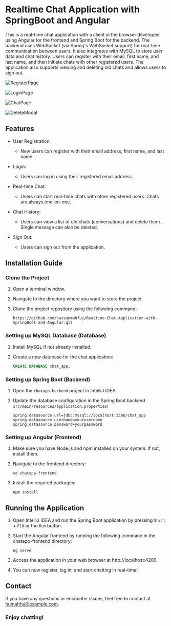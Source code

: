 # Realtime Chat Application with SpringBoot and Angular

This is a real-time chat application with a client in the browser developed using Angular for the frontend and Spring Boot for the backend. The backend uses WebSocket (via Spring's WebSocket support) for real-time communication between users. It also integrates with MySQL to store user data and chat history. Users can register with their email, first name, and last name, and then initiate chats with other registered users. The application also supports viewing and deleting old chats and allows users to sign out.

![RegisterPage](https://github.com/hassanmahfuj/Realtime-Chat-Application-with-SpringBoot-and-Angular/blob/main/RegisterPage.jpg)

![LoginPage](https://github.com/hassanmahfuj/Realtime-Chat-Application-with-SpringBoot-and-Angular/blob/main/LoginPage.jpg)

![ChatPage](https://github.com/hassanmahfuj/Realtime-Chat-Application-with-SpringBoot-and-Angular/blob/main/ChatPage.jpg)

![DeleteModal](https://github.com/hassanmahfuj/Realtime-Chat-Application-with-SpringBoot-and-Angular/blob/main/DeleteModal.jpg)

## Features

- User Registration:

  - New users can register with their email address, first name, and last name.

- Login:

  - Users can log in using their registered email address.

- Real-time Chat:

  - Users can start real-time chats with other registered users. Chats are always one-on-one.

- Chat History:

  - Users can view a list of old chats (conversations) and delete them. Single message can also be deleted.

- Sign Out:
  - Users can sign out from the application.

## Installation Guide

### Clone the Project

1. Open a terminal window.

2. Navigate to the directory where you want to store the project.

3. Clone the project repository using the following command:

   ```
   https://github.com/hassanmahfuj/Realtime-Chat-Application-with-SpringBoot-and-Angular.git
   ```

### Setting up MySQL Database (Database)

1. Install MySQL if not already installed.

2. Create a new database for the chat application:
   ```sql
   CREATE DATABASE chat_app;
   ```

### Setting up Spring Boot (Backend)

1. Open the `chatapp-backend` project in IntelliJ IDEA.

2. Update the database configuration in the Spring Boot backend `src/main/resources/application.properties`:

   ```
   spring.datasource.url=jdbc:mysql://localhost:3306/chat_app
   spring.datasource.username=yourusername
   spring.datasource.password=yourpassword
   ```

### Setting up Angular (Frontend)

1. Make sure you have Node.js and npm installed on your system. If not, install them.
2. Navigate to the frontend directory:

   ```
   cd chatapp-frontend
   ```

3. Install the required packages:
   ```
   npm install
   ```

## Running the Application

1. Open IntelliJ IDEA and run the Spring Boot application by pressing `Shift` + `F10` or the `Run` button.

2. Start the Angular frontend by running the following command in the chatapp-frontend directory:

   ```
   ng serve
   ```

3. Access the application in your web browser at http://localhost:4200.

4. You can now register, log in, and start chatting in real-time!

## Contact

If you have any questions or encounter issues, feel free to contact at humahfuj@example.com.

### Enjoy chatting!
